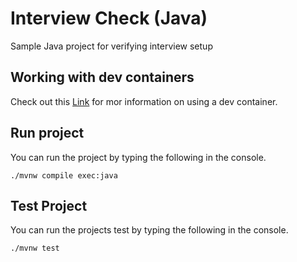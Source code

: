# Interview Check (Java)
Sample Java project for verifying interview setup

## Working with dev containers 
Check out this [Link](https://github.com/sourceallies/interviews/blob/main/docs/interview-environment.md) for mor information on using a dev container. 

## Run project
You can run the project by typing the following in the console.
```
./mvnw compile exec:java
```

## Test Project 
You can run the projects test by typing the following in the console. 

```
./mvnw test
```
